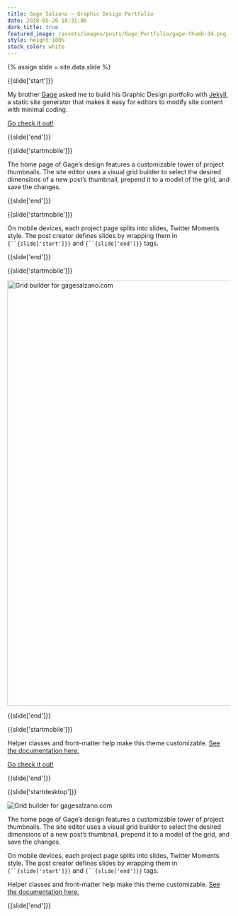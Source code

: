 ```yaml
---
title: Gage Salzano — Graphic Design Portfolio
date: 2018-05-26 18:31:00
dark_title: true
featured_image: /assets/images/posts/Gage_Portfolio/gage-thumb-34.png
style: height:100%
stack_color: white
---
```

{% assign slide = site.data.slide %}

{{slide['start']}}

My brother <a href='http://gagesalzano.com' target='_blank'>Gage</a> asked me to build his Graphic Design portfolio with <a href='https://jekyllrb.com/' target='_blank'>Jekyll</a>, a static site generator that makes it easy for editors to modify site content with minimal coding.

<a class='link-button-2' href='http://gagesalzano.com' target='_blank'>Go check it out!</a>

{{slide['end']}}

{{slide['startmobile']}}

The home page of Gage’s design features a customizable tower of project thumbnails. The site editor uses a visual grid builder to select the desired dimensions of a new post’s thumbnail, prepend it to a model of the grid, and save the changes.

{{slide['end']}}

{{slide['startmobile']}}

On mobile devices, each project page splits into slides, Twitter Moments style. The post creator defines slides by wrapping them in `{``{slide['start']}}` and `{``{slide['end']}}` tags.

{{slide['end']}}

{{slide['startmobile']}}

<div><img alt='Grid builder for gagesalzano.com' style='width:100vw' src='{{ site.url }}/assets/images/posts/Gage_Portfolio/Gage_Portfolio.gif'></div>

{{slide['end']}}

{{slide['startmobile']}}

Helper classes and front-matter help make this theme customizable. <a href='https://github.com/nth-chile/gagesalzano2' target='_blank'>See the documentation here.</a>

<a class='link-button-2' href='http://gagesalzano.com' target='_blank'>Go check it out!</a>

{{slide['end']}}

{{slide['startdesktop']}}

<div><img alt='Grid builder for gagesalzano.com' src='{{ site.url }}/assets/images/posts/Gage_Portfolio/Gage_Portfolio.gif'></div>

The home page of Gage’s design features a customizable tower of project thumbnails. The site editor uses a visual grid builder to select the desired dimensions of a new post’s thumbnail, prepend it to a model of the grid, and save the changes.

On mobile devices, each project page splits into slides, Twitter Moments style. The post creator defines slides by wrapping them in `{``{slide['start']}}` and `{``{slide['end']}}` tags.

Helper classes and front-matter help make this theme customizable. <a href='https://github.com/nth-chile/gagesalzano2' target='_blank'>See the documentation here.</a>

{{slide['end']}}
